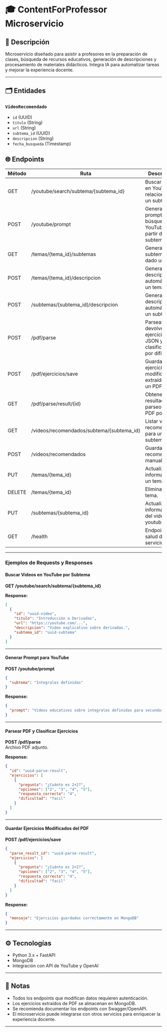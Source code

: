 # 🎓 ContentForProfessor Microservicio

## 📝 Descripción

Microservicio diseñado para asistir a profesores en la preparación de clases, búsqueda de recursos educativos, generación de descripciones y procesamiento de materiales didácticos. Integra IA para automatizar tareas y mejorar la experiencia docente.

---

## 🗂️ Entidades

### `VideoRecomendado`
- `id` (UUID)
- `titulo` (String)
- `url` (String)
- `subtema_id` (UUID)
- `descripcion` (String)
- `fecha_busqueda` (Timestamp)



## 🌐 Endpoints

| Método | Ruta                                         | Descripción                                                        |
|--------|----------------------------------------------|--------------------------------------------------------------------|
| GET    | /youtube/search/subtema/{subtema_id}         | Buscar videos en YouTube relacionados a un subtema.                |
| POST   | /youtube/prompt                              | Generar prompt para búsqueda en YouTube a partir de un subtema.    |
| GET    | /temas/{tema_id}/subtemas                    | Generar/listar subtemas dado un tema.                              |
| POST   | /temas/{tema_id}/descripcion                 | Generar descripción automática de un tema.                         |
| POST   | /subtemas/{subtema_id}/descripcion           | Generar descripción automática de un subtema.                      |
| POST   | /pdf/parse                                   | Parsear PDF, devolver ejercicios en JSON y clasificarlos por dificultad. |
| POST   | /pdf/ejercicios/save                         | Guardar ejercicios modificados extraídos de un PDF.                |
| GET    | /pdf/parse/result/{id}                       | Obtener resultado del parseo de un PDF por ID.                     |
| GET    | /videos/recomendados/subtema/{subtema_id}    | Listar videos recomendados para un subtema.                        |
| POST   | /videos/recomendados                         | Guardar video recomendado manualmente.                             |
| PUT    | /temas/{tema_id}                            | Actualizar información de un tema.                                 |
| DELETE | /temas/{tema_id}                            | Eliminar un tema.                                                  |
| PUT    | /subtemas/{subtema_id}                      | Actualizar informacion del video de youtube.                              |
| GET    | /health                                     | Endpoint de salud del servicio.                                    |

---

### Ejemplos de Requests y Responses

#### Buscar Videos en YouTube por Subtema

**GET /youtube/search/subtema/{subtema_id}**

**Response:**
```json
[
  {
    "id": "uuid-video",
    "titulo": "Introducción a Derivadas",
    "url": "https://youtube.com/...",
    "descripcion": "Video explicativo sobre derivadas.",
    "subtema_id": "uuid-subtema"
  }
]
```

---

#### Generar Prompt para YouTube

**POST /youtube/prompt**
```json
{
  "subtema": "Integrales definidas"
}
```
**Response:**
```json
{
  "prompt": "Videos educativos sobre integrales definidas para secundaria"
}
```

---

#### Parsear PDF y Clasificar Ejercicios

**POST /pdf/parse**  
Archivo PDF adjunto.

**Response:**
```json
{
  "id": "uuid-parse-result",
  "ejercicios": [
    {
      "pregunta": "¿Cuánto es 2+2?",
      "opciones": ["2", "3", "4", "5"],
      "respuesta_correcta": "4",
      "dificultad": "facil"
    }
  ]
}
```

---

#### Guardar Ejercicios Modificados del PDF

**POST /pdf/ejercicios/save**
```json
{
  "parse_result_id": "uuid-parse-result",
  "ejercicios": [
    {
      "pregunta": "¿Cuánto es 2+2?",
      "opciones": ["2", "3", "4", "5"],
      "respuesta_correcta": "4",
      "dificultad": "facil"
    }
  ]
}
```
**Response:**
```json
{
  "mensaje": "Ejercicios guardados correctamente en MongoDB"
}
```

---

## ⚙️ Tecnologías

- Python 3.x + FastAPI
- MongoDB
- Integración con API de YouTube y OpenAI

---

## 📝 Notas

- Todos los endpoints que modifican datos requieren autenticación.
- Los ejercicios extraídos de PDF se almacenan en MongoDB.
- Se recomienda documentar los endpoints con Swagger/OpenAPI.
- El microservicio puede integrarse con otros servicios para enriquecer la experiencia docente.

---